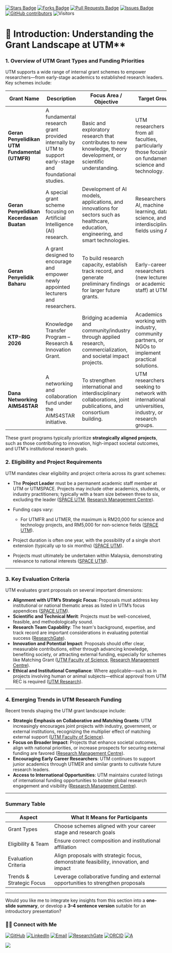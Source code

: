 <a href="https://github.com/drshahizan/short-course/stargazers"><img src="https://img.shields.io/github/stars/drshahizan/short-course" alt="Stars Badge"/></a>
<a href="https://github.com/drshahizan/short-course/network/members"><img src="https://img.shields.io/github/forks/drshahizan/short-course" alt="Forks Badge"/></a>
<a href="https://github.com/drshahizan/short-course/pulls"><img src="https://img.shields.io/github/issues-pr/drshahizan/short-course" alt="Pull Requests Badge"/></a>
<a href="https://github.com/drshahizan/short-course"><img src="https://img.shields.io/github/issues/drshahizan/short-course" alt="Issues Badge"/></a>
<a href="https://github.com/drshahizan/short-course/graphs/contributors"><img alt="GitHub contributors" src="https://img.shields.io/github/contributors/drshahizan/short-course?color=2b9348"></a>
![Visitors](https://api.visitorbadge.io/api/visitors?path=https%3A%2F%2Fgithub.com%2Fdrshahizan%2Fshort-course&labelColor=%23d9e3f0&countColor=%23697689&style=flat)

# 📝 Introduction: Understanding the Grant Landscape at UTM**

### 1. **Overview of UTM Grant Types and Funding Priorities**

UTM supports a wide range of internal grant schemes to empower researchers—from early-stage academics to established research leaders. Key schemes include:

| **Grant Name**                                 | **Description** | **Focus Area / Objective** | **Target Group** |
| ---------------------------------------------- | -------------------------------------------------------------------------------------------------------- | --------------------------------------------------------------------------------------------------------------------------------------- | ------------------------------------------------------------------------------------------------------ |
| **Geran Penyelidikan UTM Fundamental (UTMFR)** | A fundamental research grant provided internally by UTM to support early-stage and foundational studies. | Basic and exploratory research that contributes to new knowledge, theory development, or scientific understanding.                      | UTM researchers from all faculties, particularly those focusing on fundamental science and technology. |
| **Geran Penyelidikan Kecerdasan Buatan**       | A special grant scheme focusing on Artificial Intelligence (AI) research.                                | Development of AI models, applications, and innovations for sectors such as healthcare, education, engineering, and smart technologies. | Researchers in AI, machine learning, data science, and interdisciplinary fields using AI.              |
| **Geran Penyelidik Baharu**                    | A grant designed to encourage and empower newly appointed lecturers and researchers.                     | To build research capacity, establish track record, and generate preliminary findings for larger future grants.                         | Early-career researchers (new lecturers or academic staff) at UTM. |
| **KTP-RIG 2026**                               | Knowledge Transfer Program – Research & Innovation Grant.                                                | Bridging academia and community/industry through applied research, commercialization, and societal impact projects.                     | Academics working with industry, community partners, or NGOs to implement practical solutions.         |
| **Dana Networking AIMS4STAR**                  | A networking and collaboration fund under the AIMS4STAR initiative.                                      | To strengthen international and interdisciplinary collaborations, joint publications, and consortium building.                          | UTM researchers seeking to network with international universities, industry, or research groups.      |


These grant programs typically prioritize **strategically aligned projects**, such as those contributing to innovation, high-impact societal outcomes, and UTM's institutional research goals.


### 2. **Eligibility and Project Requirements**

UTM mandates clear eligibility and project criteria across its grant schemes:

* The **Project Leader** must be a permanent academic staff member at UTM or UTMSPACE. Projects may include other academics, students, or industry practitioners; typically with a team size between three to six, excluding the leader ([SPACE UTM][2], [Research Management Centre][1]).
* Funding caps vary:

  * For UTMFR and UTMER, the maximum is RM20,000 for science and technology projects, and RM5,000 for non-science fields ([SPACE UTM][2]).
* Project duration is often one year, with the possibility of a single short extension (typically up to six months) ([SPACE UTM][2]).
* Projects must ultimately be undertaken within Malaysia, demonstrating relevance to national interests ([SPACE UTM][2]).

---

### 3. **Key Evaluation Criteria**

UTM evaluates grant proposals on several important dimensions:

* **Alignment with UTM’s Strategic Focus**: Proposals must address key institutional or national thematic areas as listed in UTM’s focus appendices ([SPACE UTM][2]).
* **Scientific and Technical Merit**: Projects must be well-conceived, feasible, and methodologically sound.
* **Research Team Capability**: The team's background, expertise, and track record are important considerations in evaluating potential success ([ResearchGate][3]).
* **Innovation and Potential Impact**: Proposals should offer clear, measurable contributions, either through advancing knowledge, benefiting society, or attracting external funding, especially for schemes like Matching Grant ([UTM Faculty of Science][4], [Research Management Centre][5]).
* **Ethical and Institutional Compliance**: Where applicable—such as in projects involving human or animal subjects—ethical approval from UTM REC is required ([UTM Research][6]).

---

### 4. **Emerging Trends in UTM Research Funding**

Recent trends shaping the UTM grant landscape include:

* **Strategic Emphasis on Collaborative and Matching Grants**: UTM increasingly encourages joint projects with industry, government, or external institutions, recognizing the multiplier effect of matching external support ([UTM Faculty of Science][4]).
* **Focus on Broader Impact**: Projects that enhance societal outcomes, align with national priorities, or increase prospects for securing external funding are favored ([Research Management Centre][5]).
* **Encouraging Early Career Researchers**: UTM continues to support junior academics through UTMER and similar grants to cultivate future research leaders.
* **Access to International Opportunities**: UTM maintains curated listings of international funding opportunities to bolster global research engagement and visibility ([Research Management Centre][5]).

---

### Summary Table

| **Aspect**               | **What It Means for Participants**                                                    |
| ------------------------ | ------------------------------------------------------------------------------------- |
| Grant Types              | Choose schemes aligned with your career stage and research goals                      |
| Eligibility & Team       | Ensure correct composition and institutional affiliation                              |
| Evaluation Criteria      | Align proposals with strategic focus, demonstrate feasibility, innovation, and impact |
| Trends & Strategic Focus | Leverage collaborative funding and external opportunities to strengthen proposals     |

---

Would you like me to integrate key insights from this section into a **one-slide summary**, or develop a **3–4 sentence version** suitable for an introductory presentation?

[1]: https://rmc.utm.my/download-research-funding/?utm_source=chatgpt.com "Download – Research Funding - rmc@utm"
[2]: https://space.utm.my/research-and-learning-resources/research-management/research-funding/?utm_source=chatgpt.com "Research Funding"
[3]: https://www.researchgate.net/figure/Evaluation-criteria-for-grant-proposals_fig1_372612139?utm_source=chatgpt.com "Evaluation criteria for grant proposals"
[4]: https://science.utm.my/fresh/2024/11/06/role-of-matching-grants-in-collaborative-research/?utm_source=chatgpt.com "ROLE OF MATCHING GRANTS IN COLLABORATIVE RESEARCH"
[5]: https://rmc.utm.my/blog/2025/03/20/grant-opportunity-lists-of-international-grant-openings-for-2025/?utm_source=chatgpt.com "Lists of International Grant Openings for 2025 - rmc@utm"
[6]: https://research.utm.my/office/ethics/?utm_source=chatgpt.com "Ethics | Department of Deputy Vice Chancellor (Research ..."


### 🙌🏻 Connect with Me
<p align="left">
    <a href="https://github.com/drshahizan" target="_blank"><img alt="GitHub" src="https://img.shields.io/badge/-@drshahizan-181717?style=flat-square&logo=GitHub&logoColor=white"></a>
    <a href="https://www.linkedin.com/in/drshahizan" target="_blank"><img alt="LinkedIn" src="https://img.shields.io/badge/-drshahizan-blue?style=flat-square&logo=Linkedin&logoColor=white&link=https://www.linkedin.com/in/drshahizan/"></a>
    <a href="mailto:shahizan@utm.my" target="_blank"><img alt="Email" src="https://img.shields.io/badge/-shahizan@utm.my-c14438?style=flat-square&logo=Gmail&logoColor=white&link=mailto:shahizan@utm.my.com"></a>
    <a href="https://www.researchgate.net/profile/Mohd-Othman-28" target="_blank"><img alt="ResearchGate" src="https://img.shields.io/badge/-ResearchGate-00CCBB?style=flat-square&logo=ResearchGate&logoColor=white"></a>
    <a href="https://orcid.org/0000-0003-4261-1873" target="_blank"><img alt="ORCID" src="https://img.shields.io/badge/-ORCID-A6CE39?style=flat-square&logo=ORCID&logoColor=white"></a> 
 <a href="https://visitorbadge.io/status?path=https%3A%2F%2Fgithub.com%2Fdrshahizan" target="_blank"><img alt="A" src="https://api.visitorbadge.io/api/visitors?path=https%3A%2F%2Fgithub.com%2Fdrshahizan&labelColor=%23697689&countColor=%23555555&style=plastic"></a>
 
![](https://hit.yhype.me/github/profile?user_id=81284918)
</p>


